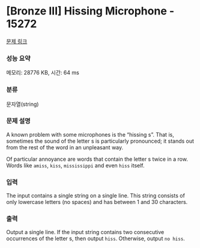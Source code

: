 # [Bronze III] Hissing Microphone - 15272 

[문제 링크](https://www.acmicpc.net/problem/15272) 

### 성능 요약

메모리: 28776 KB, 시간: 64 ms

### 분류

문자열(string)

### 문제 설명

<p>A known problem with some microphones is the “hissing s”. That is, sometimes the sound of the letter s is particularly pronounced; it stands out from the rest of the word in an unpleasant way.</p>

<p>Of particular annoyance are words that contain the letter s twice in a row. Words like <code>amiss</code>, <code>kiss</code>, <code>mississippi</code> and even <code>hiss</code> itself.</p>

### 입력 

 <p>The input contains a single string on a single line. This string consists of only lowercase letters (no spaces) and has between 1 and 30 characters.</p>

### 출력 

 <p>Output a single line. If the input string contains two consecutive occurrences of the letter s, then output <code>hiss</code>. Otherwise, output <code>no hiss</code>.</p>

